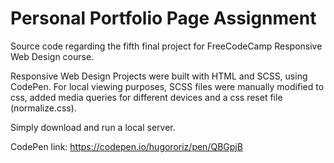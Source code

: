 # Personal Portfolio Page Assignment

Source code regarding the fifth final project for FreeCodeCamp Responsive Web Design course.

Responsive Web Design Projects were built with HTML and SCSS, using CodePen. For local viewing purposes, SCSS files were manually modified to css, added media queries for different devices and a css reset file (normalize.css).

Simply download and run a local server.

CodePen link: https://codepen.io/hugororiz/pen/QBGpjB
